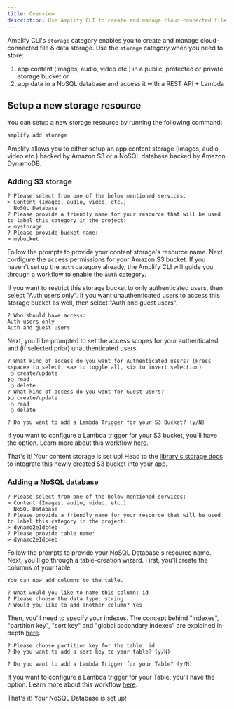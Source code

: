 ```yaml
---
title: Overview
description: Use Amplify CLI to create and manage cloud-connected file & data storage for your app.
---
```


Amplify CLI's `storage` category enables you to create and manage cloud-connected file & data storage. Use the `storage` category when you need to store:

1. app content (images, audio, video etc.) in a public, protected or private storage bucket or
2. app data in a NoSQL database and access it with a REST API + Lambda

## Setup a new storage resource

You can setup a new storage resource by running the following command:

```bash
amplify add storage
```

Amplify allows you to either setup an app content storage (images, audio, video etc.) backed by Amazon S3 or a NoSQL database backed by Amazon DynamoDB.

### Adding S3 storage

```console
? Please select from one of the below mentioned services:
> Content (Images, audio, video, etc.)
  NoSQL Database
? Please provide a friendly name for your resource that will be used to label this category in the project:
> mystorage
? Please provide bucket name:
> mybucket
```

Follow the prompts to provide your content storage's resource name.
Next, configure the access permissions for your Amazon S3 bucket. If you haven't set up the `auth` category already, the Amplify CLI will guide you through a workflow to enable the `auth` category.

If you want to restrict this storage bucket to only authenticated users, then select "Auth users only". If you want unauthenticated users to access this storage bucket as well, then select "Auth and guest users".

```console
? Who should have access:
Auth users only
Auth and guest users
```

Next, you'll be prompted to set the access scopes for your authenticated and (if selected prior) unauthenticated users.

```console
? What kind of access do you want for Authenticated users? (Press <space> to select, <a> to toggle all, <i> to invert selection)
 ◯ create/update
❯◯ read
 ◯ delete
? What kind of access do you want for Guest users?
❯◯ create/update
 ◯ read
 ◯ delete
```

```console
? Do you want to add a Lambda Trigger for your S3 Bucket? (y/N)
```

If you want to configure a Lambda trigger for your S3 bucket, you'll have the option. Learn more about this workflow [here](~/cli/usage/lambda-triggers.md#s3-lambda-triggers).

That's it! Your content storage is set up! Head to the [library's storage docs](~/lib/storage/getting-started.md) to integrate this newly created S3 bucket into your app.

### Adding a NoSQL database

```console
? Please select from one of the below mentioned services:
> Content (Images, audio, video, etc.)
  NoSQL Database
? Please provide a friendly name for your resource that will be used to label this category in the project:
> dynamo2e1dc4eb
? Please provide table name:
> dynamo2e1dc4eb
```

Follow the prompts to provide your NoSQL Database's resource name. Next, you'll go through a table-creation wizard. First, you'll create the columns of your table:

```console
You can now add columns to the table.

? What would you like to name this column: id
? Please choose the data type: string
? Would you like to add another column? Yes
```

Then, you'll need to specify your indexes. The concept behind "indexes", "partition key", "sort key" and "global secondary indexes" are explained in-depth [here](https://docs.aws.amazon.com/amazondynamodb/latest/developerguide/HowItWorks.CoreComponents.html#HowItWorks.CoreComponents.PrimaryKey).

```console
? Please choose partition key for the table: id
? Do you want to add a sort key to your table? (y/N)
```

```console
? Do you want to add a Lambda Trigger for your Table? (y/N)
```

If you want to configure a Lambda trigger for your Table, you'll have the option. Learn more about this workflow [here](~/cli/usage/lambda-triggers.md#dynamodb-lambda-triggers).

That's it! Your NoSQL Database is set up!

